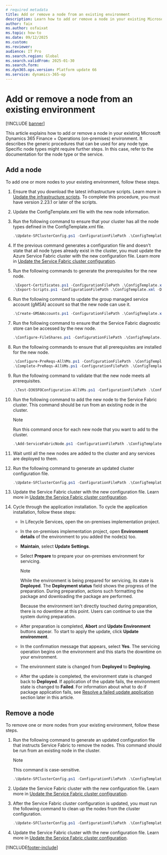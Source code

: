 ```yaml
---
# required metadata
title: Add or remove a node from an existing environment
description: Learn how to add or remove a node in your existing Microsoft Dynamics 365 Finance + Operations (on-premises) environment.
author: faix
ms.author: osfaixat
ms.topic: how-to
ms.date: 09/12/2025
ms.custom:
ms.reviewer: 
audience: IT Pro
ms.search.region: Global
ms.search.validFrom: 2025-01-30
ms.search.form:
ms.dyn365.ops.version: Platform update 66
ms.service: dynamics-365-op
---
```


# Add or remove a node from an existing environment

[!INCLUDE [banner](../includes/banner.md)]

This article explains how to add or remove a node in your existing Microsoft Dynamics 365 Finance + Operations (on-premises) environment. It describes the generic procedures that can be used for any node type. Specific node types might require further steps. In this case, refer to the documentation for the node type or the service.

## Add a node

To add one or more nodes to your existing environment, follow these steps.

1. Ensure that you download the latest infrastructure scripts. Learn more in [Update the infrastructure scripts](./obtain-infrascripts-onprem.md#update-the-infrastructure-scripts). To complete this procedure, you must have version 2.23.1 or later of the scripts.
1. Update the ConfigTemplate.xml file with the new node information.
1. Run the following command to ensure that your cluster has all the node types defined in the ConfigTemplate.xml file.

    ```powershell
    .\Update-SFClusterConfig.ps1 -ConfigurationFilePath .\ConfigTemplate.xml -AddNodeTypes
    ```

1. If the previous command generates a configuration file and doesn't state that all node types already exist in the cluster, you must update the Azure Service Fabric cluster with the new configuration file. Learn more in [Update the Service Fabric cluster configuration](./onprem-update-sfcluster.md#update-the-service-fabric-cluster-configuration).
1. Run the following commands to generate the prerequisites for the new node.

    ```powershell
    .\Export-Certificates.ps1 -ConfigurationFilePath .\ConfigTemplate.xml
    .\Export-Scripts.ps1 -ConfigurationFilePath .\ConfigTemplate.xml -D365FOVersion <version of fno currently installed>
    ```

1. Run the following command to update the group managed service account (gMSA) account so that the new node can use it.

    ```powershell
    .\Create-GMSAAccounts.ps1 -ConfigurationFilePath .\ConfigTemplate.xml -Update
    ```

1. Run the following command to ensure that the Service Fabric diagnostic store can be accessed by the new node.

    ```powershell
    .\Configure-FileShares.ps1 -ConfigurationFilePath .\ConfigTemplate.xml -FileShareReference "sfDiagnostics"
    ```

1. Run the following commands to ensure that all prerequisites are installed for the new node.

    ```powershell
    .\Configure-PreReqs-AllVMs.ps1 -ConfigurationFilePath .\ConfigTemplate.xml -MSIFilePath <file-path> -ForcePushLBDScripts
    .\Complete-PreReqs-AllVMs.ps1 -ConfigurationFilePath .\ConfigTemplate.xml
    ```

1. Run the following command to validate that the new node meets all prerequisites.

    ```powershell
    .\Test-D365FOConfiguration-AllVMs.ps1 -ConfigurationFilePath .\ConfigTemplate.xml
    ```

1. Run the following command to add the new node to the Service Fabric cluster. This command should be run from an existing node in the cluster.

    > [!NOTE]
    > Run this command once for each new node that you want to add to the cluster.

    ```powershell
    .\Add-ServiceFabricNode.ps1 -ConfigurationFilePath .\ConfigTemplate.xml -VMName <vm name>
    ```

1. Wait until all the new nodes are added to the cluster and any services are deployed to them.
1. Run the following command to generate an updated cluster configuration file.

    ```powershell
    .\Update-SFClusterConfig.ps1 -ConfigurationFilePath .\ConfigTemplate.xml -UpdateServiceFabricSettings
    ```

1. Update the Service Fabric cluster with the new configuration file. Learn more in [Update the Service Fabric cluster configuration](./onprem-update-sfcluster.md#update-the-service-fabric-cluster-configuration).

1. Cycle through the application installation. To cycle the application installation, follow these steps:
   - In Lifecycle Services, open the on-premises implementation project.
   - In the on-premises implementation project, open **Environment details** of the environment to you added the node(s) too.
   - **Maintain**, select **Update Settings**.
   - Select **Prepare** to prepare your on-premises environment for servicing. 

       > [!NOTE]
       > While the environment is being prepared for servicing, its state is **Deployed**. The **Deployment status** field shows the progress of the preparation. During preparation, actions such formatting the package and downloading the package are performed.
       >
       > Because the environment isn't directly touched during preparation, there is no downtime at this point. Users can continue to use the system during preparation.

   - After preparation is completed, **Abort** and **Update Environment** buttons appear. To start to apply the update, click **Update environment**. 
   - In the confirmation message that appears, select **Yes**. The servicing operation begins on the environment and this starts the downtime on your environment.
   - The environment state is changed from **Deployed** to **Deploying**.
   - After the update is completed, the environment state is changed back to **Deployed**. If application of the update fails, the environment state is changed to **Failed**. For information about what to do if package application fails, see [Resolve a failed update application](#resolve-a-failed-update-application) section later in this article.


## Remove a node

To remove one or more nodes from your existing environment, follow these steps.

1. Run the following command to generate an updated configuration file that instructs Service Fabric to remove the nodes. This command should be run from an existing node in the cluster.

    > [!NOTE]
    > This command is case-sensitive.

    ```powershell
    .\Update-SFClusterConfig.ps1 -ConfigurationFilePath .\ConfigTemplate.xml -RemoveNode -NodeNames @("node1", "node2")
    ```

1. Update the Service Fabric cluster with the new configuration file. Learn more in [Update the Service Fabric cluster configuration](./onprem-update-sfcluster.md#update-the-service-fabric-cluster-configuration).
1. After the Service Fabric cluster configuration is updated, you must run the following command to clean up the nodes from the cluster configuration.

    ```powershell
    .\Update-SFClusterConfig.ps1 -ConfigurationFilePath .\ConfigTemplate.xml -CleanupRemoveNode
    ```

1. Update the Service Fabric cluster with the new configuration file. Learn more in [Update the Service Fabric cluster configuration](./onprem-update-sfcluster.md#update-the-service-fabric-cluster-configuration).

[!INCLUDE[footer-include](../../../includes/footer-banner.md)]
